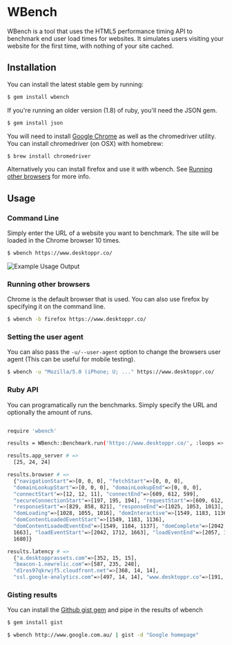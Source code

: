 # WBench

WBench is a tool that uses the HTML5 performance timing API to benchmark end user load times for websites. It simulates users visiting your website for the first time, with nothing of your site cached.

## Installation

You can install the latest stable gem by running:

```bash
$ gem install wbench
```

If you're running an older version (1.8) of ruby, you'll need the JSON gem.

```bash
$ gem install json
```

You will need to install [Google Chrome](http://www.google.com/chrome) as well as the chromedriver utility.
You can install chromedriver (on OSX) with homebrew:

```bash
$ brew install chromedriver
```

Alternatively you can install firefox and use it with wbench. See [Running other browsers](#running-other-browsers) for more info.

## Usage

### Command Line

Simply enter the URL of a website you want to benchmark. The site will be loaded in the Chrome browser 10 times.

```bash
$ wbench https://www.desktoppr.co/
```

![Example Usage Output](https://github.com/desktoppr/wbench/raw/master/example.png)

### Running other browsers

Chrome is the default browser that is used. You can also use firefox by specifying it on the command line.

```bash
$ wbench -b firefox https://www.desktoppr.co/
```

### Setting the user agent
You can also pass the `-u/--user-agent` option to change the browsers user agent (This can be useful for mobile testing).

```bash
$ wbench -u "Mozilla/5.0 (iPhone; U; ..." https://www.desktoppr.co/
```

### Ruby API

You can programatically run the benchmarks. Simply specify the URL and
optionally the amount of runs.

```bash

require 'wbench'

results = WBench::Benchmark.run('https://www.desktoppr.co/', :loops => 3, :browser => :chrome) # => WBench::Results

results.app_server # =>
  [25, 24, 24]

results.browser # =>
  {"navigationStart"=>[0, 0, 0], "fetchStart"=>[0, 0, 0],
  "domainLookupStart"=>[0, 0, 0], "domainLookupEnd"=>[0, 0, 0],
  "connectStart"=>[12, 12, 11], "connectEnd"=>[609, 612, 599],
  "secureConnectionStart"=>[197, 195, 194], "requestStart"=>[609, 612, 599],
  "responseStart"=>[829, 858, 821], "responseEnd"=>[1025, 1053, 1013],
  "domLoading"=>[1028, 1055, 1016], "domInteractive"=>[1549, 1183, 1136],
  "domContentLoadedEventStart"=>[1549, 1183, 1136],
  "domContentLoadedEventEnd"=>[1549, 1184, 1137], "domComplete"=>[2042, 1712,
  1663], "loadEventStart"=>[2042, 1712, 1663], "loadEventEnd"=>[2057, 1730,
  1680]}

results.latency # =>
  {"a.desktopprassets.com"=>[352, 15, 15],
  "beacon-1.newrelic.com"=>[587, 235, 248],
  "d1ros97qkrwjf5.cloudfront.net"=>[368, 14, 14],
  "ssl.google-analytics.com"=>[497, 14, 14], "www.desktoppr.co"=>[191, 210, 203]}
```

### Gisting results

You can install the [Github gist gem](https://github.com/defunkt/gist) and pipe in the results of wbench

```bash
$ gem install gist

$ wbench http://www.google.com.au/ | gist -d "Google homepage"
```
